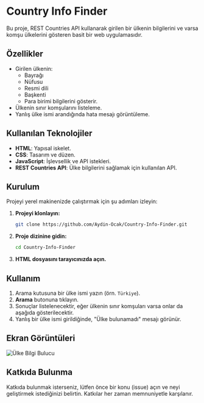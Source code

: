 # Country Info Finder

Bu proje, REST Countries API kullanarak girilen bir ülkenin bilgilerini ve varsa komşu ülkelerini gösteren basit bir web uygulamasıdır.

## Özellikler

- Girilen ülkenin:
  - Bayrağı
  - Nüfusu
  - Resmi dili
  - Başkenti
  - Para birimi bilgilerini gösterir.
- Ülkenin sınır komşularını listeleme.
- Yanlış ülke ismi arandığında hata mesajı görüntüleme.

## Kullanılan Teknolojiler

- **HTML**: Yapısal iskelet.
- **CSS**: Tasarım ve düzen.
- **JavaScript**: İşlevsellik ve API istekleri.
- **REST Countries API**: Ülke bilgilerini sağlamak için kullanılan API.

## Kurulum

Projeyi yerel makinenizde çalıştırmak için şu adımları izleyin:

1. **Projeyi klonlayın:**
    ```bash
    git clone https://github.com/Aydin-Ocak/Country-Info-Finder.git
    ```

2. **Proje dizinine gidin:**
    ```bash
    cd Country-Info-Finder
    ```

3. **HTML dosyasını tarayıcınızda açın.**

## Kullanım

1. Arama kutusuna bir ülke ismi yazın (örn. `Türkiye`).
2. **Arama** butonuna tıklayın.
3. Sonuçlar listelenecektir, eğer ülkenin sınır komşuları varsa onlar da aşağıda gösterilecektir.
4. Yanlış bir ülke ismi girildiğinde, "Ülke bulunamadı" mesajı görünür.

## Ekran Görüntüleri

![Ülke Bilgi Bulucu](screenshots/screenshot1.png)

## Katkıda Bulunma

Katkıda bulunmak isterseniz, lütfen önce bir konu (issue) açın ve neyi geliştirmek istediğinizi belirtin. Katkılar her zaman memnuniyetle karşılanır.
